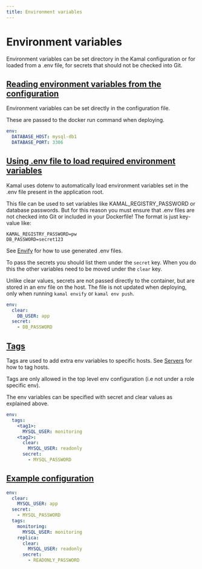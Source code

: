 ```yaml
---
title: Environment variables
---
```


# Environment variables

Environment variables can be set directory in the Kamal configuration or for loaded from a .env file, for secrets that should not be checked into Git.

## [Reading environment variables from the configuration](#reading-environment-variables-from-the-configuration)

Environment variables can be set directly in the configuration file.

These are passed to the docker run command when deploying.

```yaml
env:
  DATABASE_HOST: mysql-db1
  DATABASE_PORT: 3306
```

## [Using .env file to load required environment variables](#using-.env-file-to-load-required-environment-variables)

Kamal uses dotenv to automatically load environment variables set in the .env file present in the application root.

This file can be used to set variables like KAMAL_REGISTRY_PASSWORD or database passwords. But for this reason you must ensure that .env files are not checked into Git or included in your Dockerfile! The format is just key-value like:

```
KAMAL_REGISTRY_PASSWORD=pw
DB_PASSWORD=secret123
```

See [Envify](../../commands/envify/) for how to use generated .env files.

To pass the secrets you should list them under the `secret` key. When you do this the other variables need to be moved under the `clear` key.

Unlike clear values, secrets are not passed directly to the container, but are stored in an env file on the host. The file is not updated when deploying, only when running `kamal envify` or `kamal env push`.

```yaml
env:
  clear:
    DB_USER: app
  secret:
    - DB_PASSWORD
```

## [Tags](#tags)

Tags are used to add extra env variables to specific hosts. See [Servers](../servers) for how to tag hosts.

Tags are only allowed in the top level env configuration (i.e not under a role specific env).

The env variables can be specified with secret and clear values as explained above.

```yaml
env:
  tags:
    <tag1>:
      MYSQL_USER: monitoring
    <tag2>:
      clear:
        MYSQL_USER: readonly
      secret:
        - MYSQL_PASSWORD
```

## [Example configuration](#example-configuration)

```yaml
env:
  clear:
    MYSQL_USER: app
  secret:
    - MYSQL_PASSWORD
  tags:
    monitoring:
      MYSQL_USER: monitoring
    replica:
      clear:
        MYSQL_USER: readonly
      secret:
        - READONLY_PASSWORD
```
